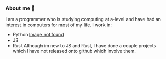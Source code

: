 ### About me 👋
I am a programmer who is studying computing at a-level and have had an interest in computers for most of my life. I work in:
- Python [Image not found](https://cdn4.iconfinder.com/data/icons/logos-and-brands/512/267_Python_logo-512.png)
- JS
- Rust
Although im new to JS and Rust, I have done a couple projects which I have not released onto github which involve them.


